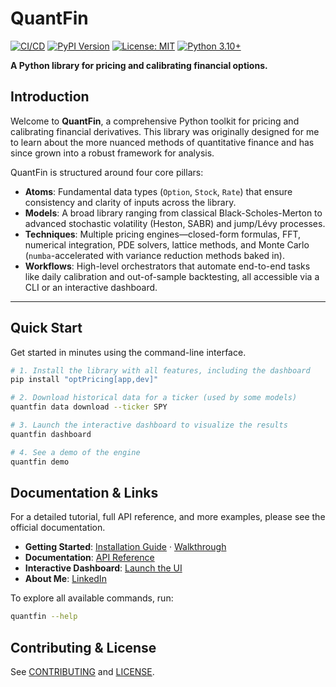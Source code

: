 # QuantFin

[![CI/CD](https://github.com/diljit22/quantfin/actions/workflows/ci.yml/badge.svg)](https://github.com/diljit22/quantfin/actions/workflows/ci.yml)
[![PyPI Version](https://badge.fury.io/py/quantfin.svg)](https://pypi.org/project/optPricing/2.0.0/)
[![License: MIT](https://img.shields.io/badge/License-MIT-yellow.svg)](https://opensource.org/licenses/MIT)
[![Python 3.10+](https://img.shields.io/badge/python-3.10+-blue.svg)](https://www.python.org/downloads/)

**A Python library for pricing and calibrating financial options.**

## Introduction

Welcome to **QuantFin**, a comprehensive Python toolkit for pricing and calibrating financial derivatives. This library was originally designed for me to learn about the more nuanced methods of quantitative finance and has since grown into a robust framework for analysis.

QuantFin is structured around four core pillars:

- **Atoms**: Fundamental data types (`Option`, `Stock`, `Rate`) that ensure consistency and clarity of inputs across the library.
- **Models**: A broad library ranging from classical Black-Scholes-Merton to advanced stochastic volatility (Heston, SABR) and jump/Lévy processes.
- **Techniques**: Multiple pricing engines—closed-form formulas, FFT, numerical integration, PDE solvers, lattice methods, and Monte Carlo (`numba`-accelerated with variance reduction methods baked in).
- **Workflows**: High-level orchestrators that automate end-to-end tasks like daily calibration and out-of-sample backtesting, all accessible via a CLI or an interactive dashboard.

---

## Quick Start

Get started in minutes using the command-line interface.

```bash
# 1. Install the library with all features, including the dashboard
pip install "optPricing[app,dev]"

# 2. Download historical data for a ticker (used by some models)
quantfin data download --ticker SPY

# 3. Launch the interactive dashboard to visualize the results
quantfin dashboard

# 4. See a demo of the engine
quantfin demo
```

## Documentation & Links

For a detailed tutorial, full API reference, and more examples, please see the official documentation.

- **Getting Started**: [Installation Guide](./installation.md) · [Walkthrough](./getting_started.md)  
- **Documentation**: [API Reference](./reference/atoms/index.md)  
- **Interactive Dashboard**: [Launch the UI](./dashboard.md)  
- **About Me**: [LinkedIn](https://www.linkedin.com/in/singhdiljit/)

To explore all available commands, run:

```bash
quantfin --help
```

## Contributing & License

See [CONTRIBUTING](/CONTRIBUTING.md) and [LICENSE](LICENSE).
